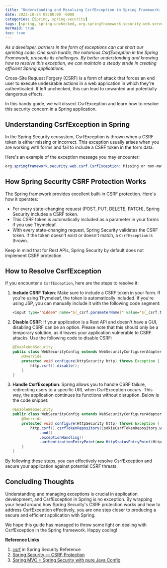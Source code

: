 ```yaml
---
title: "Understanding and Resolving CsrfException in Spring Framework: Your Ultimate Guide"
date: 2023-10-24 09:00:00 -0000
categories: [Spring, spring-security]
tags: [spring, spring-unchecked, org.springframework.security.web.server.csrf]
mermaid: true
toc: true
---
```


_As a developer, barriers in the form of exceptions can cut short our sprinting code. One such hurdle, the notorious CsrfException in the Spring Framework, presents its challenges. By better understanding and knowing how to resolve this exception, we can maintain a steady stride in creating efficient Spring applications._

Cross-Site Request Forgery (CSRF) is a form of attack that forces an end user to execute undesirable actions in a web application in which they're authenticated. If left unchecked, this can lead to unwanted and potentially dangerous effects. 

In this handy guide, we will dissect CsrfException and learn how to resolve this security concern in a Spring application.

## Understanding CsrfException in Spring

In the Spring Security ecosystem, CsrfException is thrown when a CSRF token is either missing or incorrect. This exception usually arises when you are working with forms and fail to include a CSRF token in the form data.

Here's an example of the exception message you may encounter:

```java
org.springframework.security.web.csrf.CsrfException: Missing or non-matching CSRF token.
```

## How Spring Security CSRF Protection Works

The Spring framework provides excellent built-in CSRF protection. Here's how it operates:

- For every state-changing request (POST, PUT, DELETE, PATCH), Spring Security includes a CSRF token.
- This CSRF token is automatically included as a parameter in your forms if you use Thymeleaf.
- With every state-changing request, Spring Security validates the CSRF token. If the token doesn't exist or doesn't match, a `CsrfException` is thrown.

Keep in mind that for Rest APIs, Spring Security by default does not implement CSRF protection.

## How to Resolve CsrfException

If you encounter a `CsrfException`, here are the steps to resolve it:

1. **Include CSRF Token**: Make sure to include a CSRF token in your form. If you're using Thymeleaf, the token is automatically included. If you're using JSP, you can manually include it with the following code segment:

    ```jsp
    <input type="hidden" name="${_csrf.parameterName}" value="${_csrf.token}"/>
    ```

2. **Disable CSRF**: If your application is a Rest API and doesn't have a GUI, disabling CSRF can be an option. Please note that this should only be a temporary solution, as it leaves your application vulnerable to CSRF attacks. Use the following code to disable CSRF:

    ```java
    @EnableWebSecurity
    public class WebSecurityConfig extends WebSecurityConfigurerAdapter {
        @Override
        protected void configure(HttpSecurity http) throws Exception {
            http.csrf().disable();
        }
    }
    ```

3. **Handle CsrfException**: Spring allows you to handle CSRF failure, redirecting users to a specific URL when CsrfException occurs. This way, the application continues its functions without disruption. Below is the code snippet:

    ```java
    @EnableWebSecurity
    public class WebSecurityConfig extends WebSecurityConfigurerAdapter {
        @Override
        protected void configure(HttpSecurity http) throws Exception {
            http.csrf().csrfTokenRepository(CookieCsrfTokenRepository.withHttpOnlyFalse())
                .and()
                .exceptionHandling()
                .authenticationEntryPoint(new HttpStatusEntryPoint(HttpStatus.UNAUTHORIZED));
        }
    }
    ```

By following these steps, you can effectively resolve CsrfException and secure your application against potential CSRF threats.

## Concluding Thoughts

Understanding and managing exceptions is crucial in application development, and CsrfException in Spring is no exception. By wrapping your head around how Spring Security's CSRF protection works and how to address CsrfException effectively, you are one step closer to producing a secure and efficient application with Spring.

We hope this guide has managed to throw some light on dealing with CsrfException in the Spring framework. Happy coding!

**Reference Links**

1. [csrf](https://docs.spring.io/spring-security/site/docs/current/reference/html5/#servlet-csrf) in Spring Security Reference
2. [Spring Security — CSRF Protection](https://www.baeldung.com/spring-security-csrf)
3. [Spring MVC + Spring Security with pure Java Config](http://spring.io/blog/2013/07/04/spring-security-java-config-preview-csrf-protection/)
